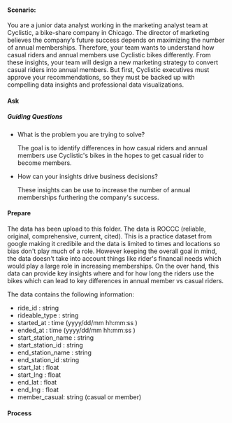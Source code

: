 #### Scenario:

You are a junior data analyst working in the marketing analyst team at Cyclistic, a bike-share company in Chicago. The director
of marketing believes the company’s future success depends on maximizing the number of annual memberships. Therefore,
your team wants to understand how casual riders and annual members use Cyclistic bikes differently. From these insights,
your team will design a new marketing strategy to convert casual riders into annual members. But first, Cyclistic executives
must approve your recommendations, so they must be backed up with compelling data insights and professional data
visualizations.

#### Ask
##### Guiding Questions
* What is the problem you are trying to solve?

    The goal is to identify differences in how casual riders and annual members use Cyclistic's bikes in the hopes to get casual rider to become members.
    
* How can your insights drive business decisions?
    
    These insights can be use to increase the number of annual memberships furthering the company's success.
   
#### Prepare
The data has been upload to this folder. The data is ROCCC (reliable, original, comprehensive, current, cited). This is a practice dataset from google 
making it credibile and the data is limited to times and locations so bias don't play much of a role. 
However keeping the overall goal in mind, the data doesn't take into account things like rider's financail needs 
which would play a large role in increasing memberships. 
On the over hand, this data can provide key insights where and for how long the riders use the bikes 
which can lead to key differences in annual member vs casual riders. 

The data contains the following information:

* ride_id : string
* rideable_type : string
* started_at : time (yyyy/dd/mm hh:mm:ss )
* ended_at : time (yyyy/dd/mm hh:mm:ss )
* start_station_name : string
* start_station_id : string
* end_station_name : string
* end_station_id :string
* start_lat : float
* start_lng : float
* end_lat : float
* end_lng : float
* member_casual: string (casual or member)

#### Process
